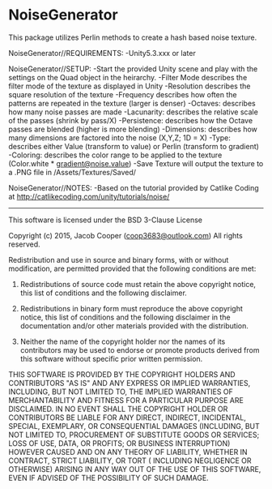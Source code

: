 # NoiseGenerator
This package utilizes Perlin methods to create a hash based noise texture.

NoiseGenerator//REQUIREMENTS:
 -Unity5.3.xxx or later

NoiseGenerator//SETUP:
 -Start the provided Unity scene and play with the settings on the Quad object in the heirarchy.
 -Filter Mode describes the filter mode of the texture as displayed in Unity
 -Resolution describes the square resolution of the texture
 -Frequency describes how often the patterns are repeated in the texture (larger is denser)
 -Octaves: describes how many noise passes are made
 -Lacunarity: describes the relative scale of the passes (shrink by pass/X)
 -Persistence: describes how the Octave passes are blended (higher is more blending)
 -Dimensions: describes how many dimensions are factored into the noise (X,Y,Z; 1D = X)
 -Type: describes either Value (transform to value) or Perlin (transform to gradient)
 -Coloring: describes the color range to be applied to the texture (Color.white * gradient@noise.value)
 -Save Texture will output the texture to a .PNG file in /Assets/Textures/Saved/

NoiseGenerator//NOTES:
 -Based on the tutorial provided by Catlike Coding at http://catlikecoding.com/unity/tutorials/noise/

-------------------------------------------
This software is licensed under the BSD 3-Clause License

Copyright (c) 2015, Jacob Cooper (coop3683@outlook.com)
All rights reserved.

Redistribution and use in source and binary forms, with or without modification, 
are permitted provided that the following conditions are met:

1. Redistributions of source code must retain the above copyright notice, this 
   list of conditions and the following disclaimer.

2. Redistributions in binary form must reproduce the above copyright notice, 
   this list of conditions and the following disclaimer in the documentation 
   and/or other materials provided with the distribution.

3. Neither the name of the copyright holder nor the names of its contributors 
   may be used to endorse or promote products derived from this software without 
   specific prior written permission.

THIS SOFTWARE IS PROVIDED BY THE COPYRIGHT HOLDERS AND CONTRIBUTORS "AS IS" AND 
ANY EXPRESS OR IMPLIED WARRANTIES, INCLUDING, BUT NOT LIMITED TO, THE IMPLIED 
WARRANTIES OF MERCHANTABILITY AND FITNESS FOR A PARTICULAR PURPOSE ARE 
DISCLAIMED. IN NO EVENT SHALL THE COPYRIGHT HOLDER OR CONTRIBUTORS BE LIABLE FOR 
ANY DIRECT, INDIRECT, INCIDENTAL, SPECIAL, EXEMPLARY, OR CONSEQUENTIAL DAMAGES 
(INCLUDING, BUT NOT LIMITED TO, PROCUREMENT OF SUBSTITUTE GOODS OR SERVICES; 
LOSS OF USE, DATA, OR PROFITS; OR BUSINESS INTERRUPTION) HOWEVER CAUSED AND ON 
ANY THEORY OF LIABILITY, WHETHER IN CONTRACT, STRICT LIABILITY, OR TORT (
INCLUDING NEGLIGENCE OR OTHERWISE) ARISING IN ANY WAY OUT OF THE USE OF THIS 
SOFTWARE, EVEN IF ADVISED OF THE POSSIBILITY OF SUCH DAMAGE.
